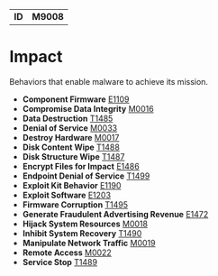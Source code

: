 |||
|--|-----|
|**ID**|**M9008**|

# Impact #
Behaviors that enable malware to achieve its mission.

* **Component Firmware** [E1109](https://github.com/MBCProject/mbc-markdown/blob/master/persistence/component-firmware.md)
* **Compromise Data Integrity** [M0016](https://github.com/MBCProject/mbc-markdown/blob/master/impact/compromise-data.md)
* **Data Destruction** [T1485](https://github.com/MBCProject/mbc-markdown/blob/master/impact/data-destruction.md)
* **Denial of Service** [M0033](https://github.com/MBCProject/mbc-markdown/blob/master/impact/denial-of-service.md)
* **Destroy Hardware** [M0017](https://github.com/MBCProject/mbc-markdown/blob/master/impact/destroy-hardware.md)
* **Disk Content Wipe** [T1488](https://github.com/MBCProject/mbc-markdown/blob/master/impact/disk-content-wipe.md)
* **Disk Structure Wipe** [T1487](https://github.com/MBCProject/mbc-markdown/blob/master/impact/disk-structure-wipe.md)
* **Encrypt Files for Impact** [E1486](https://github.com/MBCProject/mbc-markdown/blob/master/impact/encrypt-impact.md)
* **Endpoint Denial of Service** [T1499](https://github.com/MBCProject/mbc-markdown/blob/master/impact/endpoint-denial-of-service.md)
* **Exploit Kit Behavior** [E1190](https://github.com/MBCProject/mbc-markdown/blob/master/impact/exploit-kit-behavior.md)
* **Exploit Software** [E1203](https://github.com/MBCProject/mbc-markdown/blob/master/execution/exploit-software.md)
* **Firmware Corruption** [T1495](https://github.com/MBCProject/mbc-markdown/blob/master/execution/firmware-corruption.md)
* **Generate Fraudulent Advertising Revenue** [E1472](https://github.com/MBCProject/mbc-markdown/blob/master/impact/generate-fraud-rev.md)
* **Hijack System Resources** [M0018](https://github.com/MBCProject/mbc-markdown/blob/master/impact/hijack-sys-resources.md)
* **Inhibit System Recovery** [T1490](https://github.com/MBCProject/mbc-markdown/blob/master/impact/inhibit-system-recovery.md)
* **Manipulate Network Traffic** [M0019](https://github.com/MBCProject/mbc-markdown/blob/master/impact/manipulate-network-traffic.md)
* **Remote Access** [M0022](https://github.com/MBCProject/mbc-markdown/blob/master/impact/remote-access.md)
* **Service Stop** [T1489](https://github.com/MBCProject/mbc-markdown/blob/master/impact/service-stop.md)